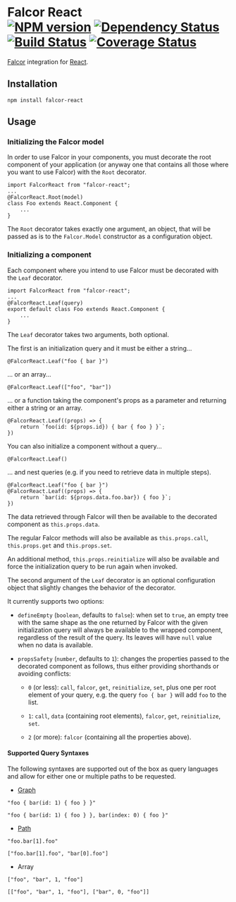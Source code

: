 # Falcor React <br /> [![NPM version](https://badge.fury.io/js/falcor-react.svg)](https://badge.fury.io/js/falcor-react) [![Dependency Status](https://david-dm.org/giovannicalo/falcor-react.svg)](https://david-dm.org/giovannicalo/falcor-react) [![Build Status](https://travis-ci.org/giovannicalo/falcor-react.svg?branch=master)](https://travis-ci.org/giovannicalo/falcor-react) [![Coverage Status](https://coveralls.io/repos/giovannicalo/falcor-react/badge.svg?branch=master&service=github)](https://coveralls.io/github/giovannicalo/falcor-react?branch=master)

[Falcor](https://github.com/Netflix/falcor) integration for [React](https://github.com/facebook/react).

## Installation

```
npm install falcor-react
```

## Usage

### Initializing the Falcor model

In order to use Falcor in your components, you must decorate the root component of your application (or anyway one that contains all those where you want to use Falcor) with the `Root` decorator.

```
import FalcorReact from "falcor-react";
...
@FalcorReact.Root(model)
class Foo extends React.Component {
	...
}
```

The `Root` decorator takes exactly one argument, an object, that will be passed as is to the `Falcor.Model` constructor as a configuration object.

### Initializing a component

Each component where you intend to use Falcor must be decorated with the `Leaf` decorator.

```
import FalcorReact from "falcor-react";
...
@FalcorReact.Leaf(query)
export default class Foo extends React.Component {
	...
}
```

The `Leaf` decorator takes two arguments, both optional.

The first is an initialization query and it must be either a string...

```
@FalcorReact.Leaf("foo { bar }")
```

... or an array...

```
@FalcorReact.Leaf(["foo", "bar"])
```

... or a function taking the component's props as a parameter and returning either a string or an array.

```
@FalcorReact.Leaf((props) => {
	return `foo(id: ${props.id}) { bar { foo } }`;
})
```

You can also initialize a component without a query...

```
@FalcorReact.Leaf()
```

... and nest queries (e.g. if you need to retrieve data in multiple steps).

```
@FalcorReact.Leaf("foo { bar }")
@FalcorReact.Leaf((props) => {
	return `bar(id: ${props.data.foo.bar}) { foo }`;
})
```

The data retrieved through Falcor will then be available to the decorated component as `this.props.data`.

The regular Falcor methods will also be available as `this.props.call`, `this.props.get` and `this.props.set`.

An additional method, `this.props.reinitialize` will also be available and force the initialization query to be run again when invoked.

The second argument of the `Leaf` decorator is an optional configuration object that slightly changes the behavior of the decorator.

It currently supports two options:

* `defineEmpty` (`boolean`, defaults to `false`): when set to `true`, an empty tree with the same shape as the one returned by Falcor with the given initialization query will always be available to the wrapped component, regardless of the result of the query. Its leaves will have `null` value when no data is available.

* `propsSafety` (`number`, defaults to `1`): changes the properties passed to the decorated component as follows, thus either providing shorthands or avoiding conflicts:

	* `0` (or less): `call`, `falcor`, `get`, `reinitialize`, `set`, plus one per root element of your query, e.g. the query `foo { bar }` will add `foo` to the list.

	* `1`: `call`, `data` (containing root elements), `falcor`, `get`, `reinitialize`, `set`.

	* `2` (or more): `falcor` (containing all the properties above).

#### Supported Query Syntaxes

The following syntaxes are supported out of the box as query languages and allow for either one or multiple paths to be requested.

* [Graph](https://github.com/giovannicalo/falcor-graph-syntax)
```
"foo { bar(id: 1) { foo } }"
```
```
"foo { bar(id: 1) { foo } }, bar(index: 0) { foo }"
```

* [Path](https://github.com/Netflix/falcor-path-syntax)
```
"foo.bar[1].foo"
```
```
["foo.bar[1].foo", "bar[0].foo"]
```

* Array
```
["foo", "bar", 1, "foo"]
```
```
[["foo", "bar", 1, "foo"], ["bar", 0, "foo"]]
```
